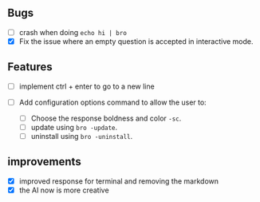 ## Bugs
- [ ] crash when doing `echo hi | bro`
- [x] Fix the issue where an empty question is accepted in interactive mode.

## Features

- [ ] implement ctrl + enter to go to a new line


- [ ] Add configuration options command to allow the user to:
  - [ ] Choose the response boldness and color `-sc`.
  - [ ] update using `bro -update`.
  - [ ] uninstall using `bro -uninstall`.

## improvements

- [x] improved response for terminal and removing the markdown
- [x] the AI now is more creative
